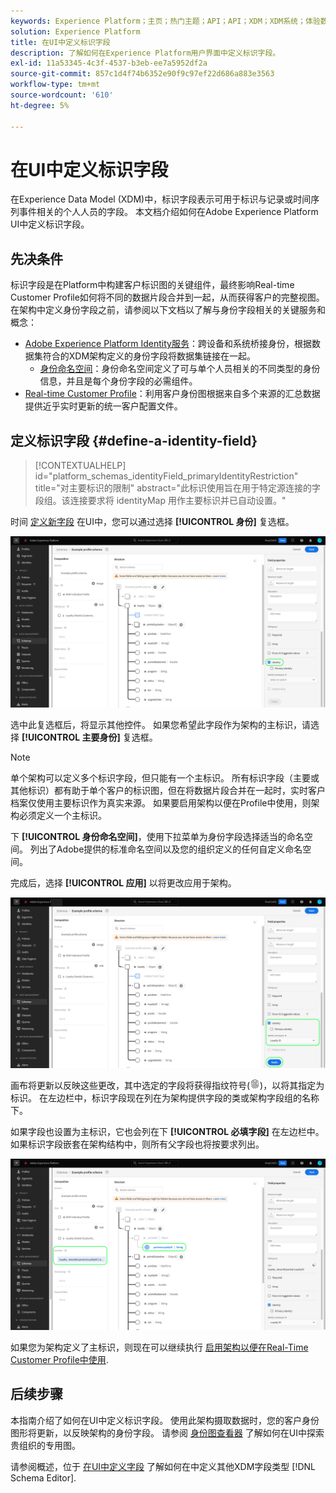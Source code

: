 ```yaml
---
keywords: Experience Platform；主页；热门主题；API；API；XDM；XDM系统；体验数据模型；数据模型；ui；工作区；身份；字段；
solution: Experience Platform
title: 在UI中定义标识字段
description: 了解如何在Experience Platform用户界面中定义标识字段。
exl-id: 11a53345-4c3f-4537-b3eb-ee7a5952df2a
source-git-commit: 857c1d4f74b6352e90f9c97ef22d686a883e3563
workflow-type: tm+mt
source-wordcount: '610'
ht-degree: 5%

---
```


# 在UI中定义标识字段

在Experience Data Model (XDM)中，标识字段表示可用于标识与记录或时间序列事件相关的个人人员的字段。 本文档介绍如何在Adobe Experience Platform UI中定义标识字段。

## 先决条件

标识字段是在Platform中构建客户标识图的关键组件，最终影响Real-time Customer Profile如何将不同的数据片段合并到一起，从而获得客户的完整视图。 在架构中定义身份字段之前，请参阅以下文档以了解与身份字段相关的关键服务和概念：

* [Adobe Experience Platform Identity服务](../../../identity-service/home.md)：跨设备和系统桥接身份，根据数据集符合的XDM架构定义的身份字段将数据集链接在一起。
   * [身份命名空间](../../../identity-service/namespaces.md)：身份命名空间定义了可与单个人员相关的不同类型的身份信息，并且是每个身份字段的必需组件。
* [Real-time Customer Profile](../../../profile/home.md)：利用客户身份图根据来自多个来源的汇总数据提供近乎实时更新的统一客户配置文件。

## 定义标识字段 {#define-a-identity-field}

>[!CONTEXTUALHELP]
>id="platform_schemas_identityField_primaryIdentityRestriction"
>title="对主要标识的限制"
>abstract="此标识使用旨在用于特定源连接的字段组。该连接要求将 identityMap 用作主要标识并已自动设置。"

时间 [定义新字段](./overview.md#define) 在UI中，您可以通过选择 **[!UICONTROL 身份]** 复选框。

![](../../images/ui/fields/special/identity.png)

选中此复选框后，将显示其他控件。 如果您希望此字段作为架构的主标识，请选择 **[!UICONTROL 主要身份]** 复选框。

>[!NOTE]
>
>单个架构可以定义多个标识字段，但只能有一个主标识。 所有标识字段（主要或其他标识）都有助于单个客户的标识图，但在将数据片段合并在一起时，实时客户档案仅使用主要标识作为真实来源。 如果要启用架构以便在Profile中使用，则架构必须定义一个主标识。

下 **[!UICONTROL 身份命名空间]**，使用下拉菜单为身份字段选择适当的命名空间。 列出了Adobe提供的标准命名空间以及您的组织定义的任何自定义命名空间。

完成后，选择 **[!UICONTROL 应用]** 以将更改应用于架构。

![](../../images/ui/fields/special/identity-config.png)

画布将更新以反映这些更改，其中选定的字段将获得指纹符号(![](../../images/ui/fields/special/identity-symbol.png))，以将其指定为标识。 在左边栏中，标识字段现在列在为架构提供字段的类或架构字段组的名称下。

如果字段也设置为主标识，它也会列在下 **[!UICONTROL 必填字段]** 在左边栏中。 如果标识字段嵌套在架构结构中，则所有父字段也将按要求列出。

![](../../images/ui/fields/special/identity-applied.png)

如果您为架构定义了主标识，则现在可以继续执行 [启用架构以便在Real-Time Customer Profile中使用](../resources/schemas.md#profile).

## 后续步骤

本指南介绍了如何在UI中定义标识字段。 使用此架构摄取数据时，您的客户身份图形将更新，以反映架构的身份字段。 请参阅 [身份图查看器](../../../identity-service/ui/identity-graph-viewer.md) 了解如何在UI中探索贵组织的专用图。

请参阅概述，位于 [在UI中定义字段](./overview.md#special) 了解如何在中定义其他XDM字段类型 [!DNL Schema Editor].
